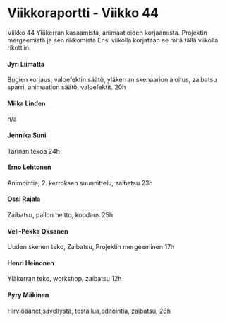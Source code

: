 ﻿Viikkoraportti - Viikko 44
==========================

Viikko 44
Yläkerran kasaamista, animaatioiden korjaamista. Projektin mergeemistä ja sen rikkomista
Ensi viikolla korjataan se mitä tällä viikolla rikottiin. 

#### Jyri Liimatta  ####
Bugien korjaus, valoefektin säätö, yläkerran skenaarion aloitus, zaibatsu sparri, animaation säätö, valoefektit. 20h
#### Miika Linden  ####
n/a
#### Jennika Suni    ####
Tarinan tekoa 24h
#### Erno Lehtonen  ####
Animointia, 2. kerroksen suunnittelu, zaibatsu 23h
#### Ossi Rajala  ####
Zaibatsu, pallon heitto, koodaus 25h
#### Veli-Pekka Oksanen  ####
Uuden skenen teko, Zaibatsu, Projektin mergeeminen 17h
#### Henri Heinonen  ####
Yläkerran teko, workshop, zaibatsu 12h
#### Pyry Mäkinen  ####
Hirviöäänet,sävellystä, testailua,editointia, zaibatsu, 26h